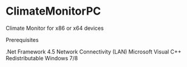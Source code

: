 ClimateMonitorPC
================
Climate Monitor for x86 or x64 devices

Prerequisites

.Net Framework 4.5
Network Connectivity (LAN)
Microsoft Visual C++ Redistributable
Windows 7/8
